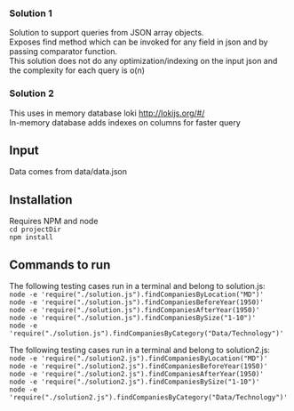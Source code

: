 ### Solution 1
Solution to support queries from JSON array objects.<br/>
Exposes find method which can be invoked for any field in json and by passing comparator function.<br/>
This solution does not do any optimization/indexing on the input json and the complexity for each query is o(n)<br/>

### Solution 2
 This uses in memory database loki http://lokijs.org/#/<br/>
 In-memory database adds indexes on columns for faster query
 
## Input
Data comes from data/data.json

## Installation
Requires NPM and node<br/>
`cd projectDir`<br/>
`npm install`<br/>

## Commands to run
The following testing cases run in a terminal and belong to solution.js:<br/>
`node -e 'require("./solution.js").findCompaniesByLocation("MD")'`<br/>
`node -e 'require("./solution.js").findCompaniesBeforeYear(1950)'`<br/>
`node -e 'require("./solution.js").findCompaniesAfterYear(1950)'`<br/>
`node -e 'require("./solution.js").findCompaniesBySize("1-10")'`<br/>
`node -e 'require("./solution.js").findCompaniesByCategory("Data/Technology")'`<br/>

The following testing cases run in a terminal and belong to solution2.js: <br/>
`node -e 'require("./solution2.js").findCompaniesByLocation("MD")'`<br/>
`node -e 'require("./solution2.js").findCompaniesBeforeYear(1950)'`<br/>
`node -e 'require("./solution2.js").findCompaniesAfterYear(1950)'`<br/>
`node -e 'require("./solution2.js").findCompaniesBySize("1-10")'`<br/>
`node -e 'require("./solution2.js").findCompaniesByCategory("Data/Technology")'`<br/>

